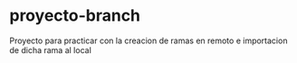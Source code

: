 # proyecto-branch
Proyecto para practicar con la creacion de ramas en remoto e importacion de dicha rama al local
